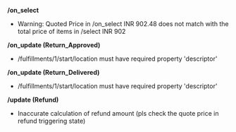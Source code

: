 **/on_select**
- Warning: Quoted Price in /on_select INR 902.48 does not match with the total price of items in /select INR 902

**/on_update (Return_Approved)**
- /fulfillments/1/start/location must have required property 'descriptor'

**/on_update (Return_Delivered)**
- /fulfillments/1/start/location must have required property 'descriptor'

**/update (Refund)**
- Inaccurate calculation of refund amount (pls check the quote price in refund triggering state)

